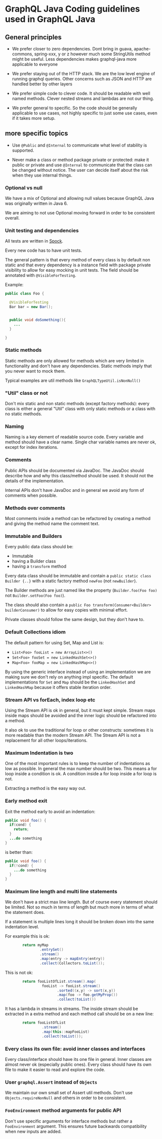 # GraphQL Java Coding guidelines used in GraphQL Java


## General principles

- We prefer closer to zero dependencies. Dont bring in guava, apache-commons, spring-xxx, y or z however much some StringUtils method might be useful. Less dependencies makes graphql-java more applicable to everyone

- We prefer staying out of the HTTP stack. We are the low level engine of running graphql queries. Other concerns such as JSON and HTTP are handled better by other layers

- We prefer simple code to clever code. It should be readable with well named methods. Clever nested streams and lambdas are not our thing.

- We prefer general to specific. So the code should be generally applicable to use cases, not highly specific to just some use cases, even if it takes more setup.


## more specific topics

- Use `@Public` and `@Internal` to communicate what level of stability is supported. 

- Never make a class or method package private or protected: 
make it public or private and use `@Internal` to communicate that the class can be changed without notice. 
The user can decide itself about the risk when they use internal things.

### Optional vs null
We have a mix of Optional and allowing null values because GraphQL Java was originally written in Java 6.

We are aiming to not use Optional moving forward in order to be consistent overall.

### Unit testing and dependencies
All tests are written in [Spock](http://spockframework.org).

Every new code has to have unit tests. 

The general pattern is that every method of every class is by default non static and that every dependency is a instance field with package private visibility 
to allow for easy mocking in unit tests. The field should be annotated with `@VisibleForTesting`.

Example:

```java
public class Foo {

  @VisibleForTesting
  Bar bar = new Bar();


  public void doSomething(){
    ...
  }

} 

```

### Static methods 
Static methods are only allowed for methods which are very limited in functionality and don't have any dependencies. 
Static methods imply that you never want to mock them.

Typical examples are util methods like `GraphQLTypeUtil.isNonNull()` 

### "Util" class or not
Don't mix static and non static methods (except factory methods): 
every class is either a general "Util" class with only static methods or a class with no static methods.


### Naming
Naming is a key element of readable source code. 
Every variable and method should have a clear name. Single char variable names are never ok, except for index iterations.

### Comments
Public APIs should be documented via JavaDoc. The JavaDoc should describe how and why this class/method should be used. It should not the details of the implementation.

Internal APIs don't have JavaDoc and in general we avoid any form of comments when possible.

### Methods over comments
Most comments inside a method can be refactored by creating a method and giving the method name the comment text.

### Immutable and Builders
Every public data class should be:

- Immutable 
- having a Builder class 
- having a `transform` method


Every data class should be immutable and contain a `public static class Builder {..}` with a static factory method `newFoo` (not `newBuilder`).

The Builder methods are just named like the property (`Builder.foo(Foo foo)` not `Builder.setFoo(Foo foo)`). 

The class should also contain a `public Foo transform(Consumer<Builder> builderConsumer)` to allow for easy copies with minimal effort.

Private classes should follow the same design, but they don't have to.

### Default Collections idiom

The default pattern for using Set, Map and List is:
- `List<Foo> fooList = new ArrayList<>()`
- `Set<Foo> fooSet = new LinkedHashSet<>()`
- `Map<Foo> fooMap = new LinkedHashMap<>()`

By using the generic interface instead of using an implementation we are making sure we 
don't rely on anything impl specific.
The default implementations for `Set` and `Map` should be the `LinkedHashSet` and `LinkedHashMap` 
because it offers stable iteration order.

### Stream API vs forEach, index loop etc
Using the Stream API is ok in general, but it must kept simple. Stream maps inside 
maps should be avoided and the inner logic should be refactored into a method.   

It also ok to use the traditional for loop or other constructs: sometimes it is more readable than
the modern Stream API. The Stream API is not a replacement for all other loops/iterations.


### Maximum Indentation is two
One of the most important rules is to keep the number of indentations as low as possible.
In general the max number should be two. This means a for loop inside a condition is ok.
A condition inside a for loop inside a for loop is not.

Extracting a method is the easy way out.

### Early method exit
Exit the method early to avoid an indentation:

```java
public void foo() {
  if(cond) {
    return;
  }
  ...do something
}
```
is better than:

```java
public void foo() {
  if(!cond) {
    ...do something
  }
}
```

### Maximum line length and multi line statements 

We don't have a strict max line length.
But of course every statement should be limited. Not so much in terms of length but much more in terms
of what the statement does.

If a statement is multiple lines long it should be broken down into the same indentation level. 

For example this is ok:
```java
        return myMap
                .entrySet()
                .stream()
                .map(entry -> mapEntry(entry))
                .collect(Collectors.toList());
```
This is not ok:
```java
        return fooListOfList.stream().map(
                 fooList -> fooList.stream()
                        .sorted((x,y) -> sort(x,y))
                        .map(foo -> foo.getMyProp())
                        .collect(toList())
```
It has a lambda in streams in streams. The inside stream should be extracted in a extra method and each
method call should be on a new line:
```java
        return fooListOfList
                 .stream()
                 .map(this::mapFooList)
                 .collect(toList());
```

### Every class its own file: avoid inner classes and interfaces
Every class/interface should have its one file in general. 
Inner classes are almost never ok (especially public ones). Every class should have its own file to make it easier to read and explore the code.

### User `graphql.Assert` instead of `Objects`
We maintain our own small set of Assert util methods. Don't use `Objects.requireNonNull` and others in order
to be consistent.

### `FooEnvironment` method arguments for public API
Don't use specific arguments for interface methods but rather a `FooEnvironment` argument. This ensures future
backwards compatibility when new inputs are added.



